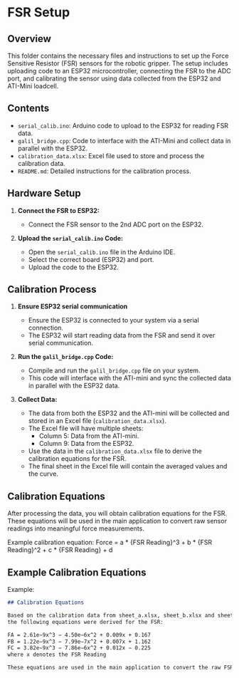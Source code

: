 # FSR Setup

## Overview

This folder contains the necessary files and instructions to set up the Force Sensitive Resistor (FSR) sensors for the robotic gripper. The setup includes uploading code to an ESP32 microcontroller, connecting the FSR to the ADC port, and calibrating the sensor using data collected from the ESP32 and ATI-Mini loadcell.

## Contents

- `serial_calib.ino`: Arduino code to upload to the ESP32 for reading FSR data.
- `galil_bridge.cpp`: Code to interface with the ATI-Mini and collect data in parallel with the ESP32.
- `calibration_data.xlsx`: Excel file used to store and process the calibration data.
- `README.md`: Detailed instructions for the calibration process.

## Hardware Setup

1. **Connect the FSR to ESP32:**
    - Connect the FSR sensor to the 2nd ADC port on the ESP32.

2. **Upload the `serial_calib.ino` Code:**
    - Open the `serial_calib.ino` file in the Arduino IDE.
    - Select the correct board (ESP32) and port.
    - Upload the code to the ESP32.

## Calibration Process

1. **Ensure ESP32 serial communication**
    - Ensure the ESP32 is connected to your system via a serial connection.
    - The ESP32 will start reading data from the FSR and send it over serial communication.

2. **Run the `galil_bridge.cpp` Code:**
    - Compile and run the `galil_bridge.cpp` file on your system.
    - This code will interface with the ATI-mini and sync the collected data in parallel with the ESP32 data.

3. **Collect Data:**
    - The data from both the ESP32 and the ATI-mini will be collected and stored in an Excel file (`calibration_data.xlsx`).
    - The Excel file will have multiple sheets:
        - Column 5: Data from the ATI-mini.
        - Column 9: Data from the ESP32.
    - Use the data in the `calibration_data.xlsx` file to derive the calibration equations for the FSR.
    - The final sheet in the Excel file will contain the averaged values and the curve.

## Calibration Equations

After processing the data, you will obtain calibration equations for the FSR. These equations will be used in the main application to convert raw sensor readings into meaningful force measurements.

Example calibration equation:
Force = a * {FSR Reading}^3 + b * {FSR Reading}^2 + c * {FSR Reading} + d 

## Example Calibration Equations

Example:
```markdown
## Calibration Equations

Based on the calibration data from sheet_a.xlsx, sheet_b.xlsx and sheet_c.xlsx for three different FSRs recpectively,
the following equations were derived for the FSR:

FA = 2.61e−9x^3 − 4.50e−6x^2 + 0.009x + 0.167
FB = 1.22e−9x^3 − 7.99e−7x^2 + 0.007x + 1.162
FC = 3.82e−9x^3 − 7.86e−6x^2 + 0.012x − 0.225
where x denotes the FSR Reading

These equations are used in the main application to convert the raw FSR readings into force measurements.

